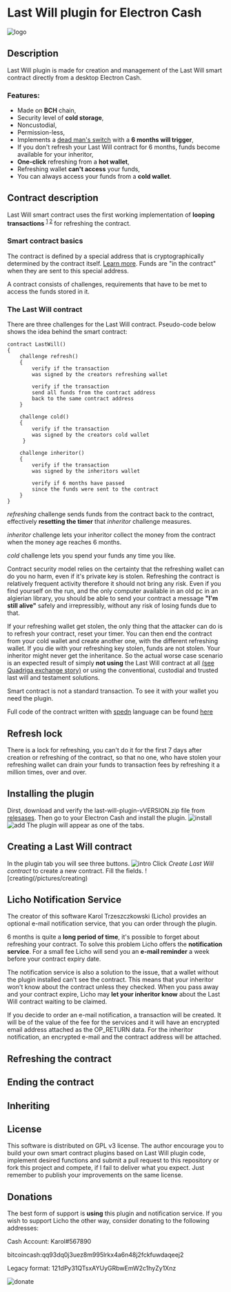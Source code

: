# Last Will plugin for Electron Cash
![logo](/pictures/licho_logo.png)
## Description
Last Will plugin is made for creation and management of the Last Will smart contract directly from a desktop Electron Cash.

### Features:

* Made on **BCH** chain,
* Security level of **cold storage**,
* Noncustodial,
* Permission-less,
* Implements a [dead man's switch](https://en.wikipedia.org/wiki/Dead_man%27s_switch) with a **6 months will trigger**,
* If you don't refresh your Last Will contract for 6 months, funds become available for your inheritor,
* **One-click** refreshing from a **hot wallet**,
* Refreshing wallet **can't access** your funds,
* You can always access your funds from a **cold wallet**.


## Contract description

Last Will smart contract uses the first working implementation of **looping transactions** <sup>[1](https://honest.cash/pein_sama/spending-constraints-with-op_checkdatasig-172) [2](https://tobiasruck.com/content/lets-play-chess-on-bch/)</sup> for refreshing the contract.

### Smart contract basics
The contract is defined by a special address that is cryptographically determined by the contract itself. [Learn more](https://en.bitcoin.it/wiki/Pay_to_script_hash). Funds are "in the contract" when they are sent to this special address. 

A contract consists of challenges, requirements that have to be met to access the funds stored in it.


### The Last Will contract
There are three challenges for the Last Will contract. 
Pseudo-code below shows the idea behind the smart contract:
```
contract LastWill()
{
    challenge refresh()
    {
        verify if the transaction 
        was signed by the creators refreshing wallet
        
        verify if the transaction 
        send all funds from the contract address
        back to the same contract address
    }
    
    challenge cold()
    {
        verify if the transaction 
        was signed by the creators cold wallet
     }
     
    challenge inheritor()
    {
        verify if the transaction 
        was signed by the inheritors wallet

        verify if 6 months have passed 
        since the funds were sent to the contract
    }
}
```
*refreshing* challenge sends funds from the contract back to the contract, effectively **resetting the timer** that *inheritor* challenge measures.

*inheritor* challenge lets your inheritor collect the money from the contract when the money age reaches 6 months.

*cold* challenge lets you spend your funds any time you like.

Contract security model relies on the certainty that the refreshing wallet can do you no harm, even if it's private key is stolen. Refreshing the contract is relatively frequent activity therefore it should not bring any risk. Even if you find yourself on the run, and the only computer available in an old pc in an algierian library, you should be able to send your contract a message **"I'm still alive"** safely and irrepressibly, without any risk of losing funds due to that. 

If your refreshing wallet get stolen, the only thing that the attacker can do is to refresh your contract, reset your timer. You can then end the contract from your cold wallet and create another one, with the different refreshing wallet. If you die with your refreshing key stolen, funds are not stolen. Your inheritor might never get the inheritance. So the actual worse case scenario is an expected result of simply **not using** the Last Will contract at all [(see Quadriga exchange story)](https://www.bbc.com/news/world-us-canada-47203706) or using the conventional, custodial and trusted last will and testament solutions.

Smart contract is not a standard transaction. To see it with your wallet you need the plugin.

Full code of the contract written with [spedn](https://spedn.readthedocs.io/en/latest/index.html) language can be found [here](LastWill.spedn)

## Refresh lock

There is a lock for refreshing, you can't do it for the first 7 days after creation or refreshing of the contract, so that no one, who have stolen your refreshing wallet can drain your funds to transaction fees by refreshing it a million times, over and over.

## Installing the plugin
Dirst, download and verify the last-will-plugin-vVERSION.zip file from [relesases](https://github.com/KarolTrzeszczkowski/Electron-Cash-Last-Will-Plugin/releases). Then go to your Electron Cash and install the plugin.
![install](/pictures/installing.png)
![add](/pictures/add_plugin.png)
The plugin will appear as one of the tabs.


## Creating a Last Will contract
In the plugin tab you will see three buttons.
![intro](/pictures/into.png)
Click *Create Last Will contract* to create a new contract.
Fill the fields.
![creating(/pictures/creating)

## Licho Notification Service

The creator of this software Karol Trzeszczkowski (Licho) provides an optional e-mail notification service, that you can order through the plugin.

6 months is quite a **long period of time**, it's possible to forget about refreshing your contract. To solve this problem Licho offers the **notification service**. For a small fee Licho will send you an **e-mail reminder** a week before your contract expiry date.

The notification service is also a solution to the issue, that a wallet without the plugin installed can't see the contract. This means that your inheritor won't know about the contract unless they checked. When you pass away and your contract expire, Licho may **let your inheritor know** about the Last Will contract waiting to be claimed.

If you decide to order an e-mail notification, a transaction will be created. It will be of the value of the fee for the services and it will have an encrypted email address attached as the OP_RETURN data. For the inheritor notification, an encrypted e-mail and the contract address will be attached. 

## Refreshing the contract

## Ending the contract

## Inheriting

## License

This software is distributed on GPL v3 license. The author encourage you to build your own smart contract plugins based on Last Will plugin code, implement desired functions and submit a pull request to this repository or fork this project and compete, if I fail to deliver what you expect. Just remember to publish your improvements on the same license.

## Donations

The best form of support is **using** this plugin and notification service. If you wish to support Licho the other way, consider donating to the following addresses:

Cash Account: Karol#567890

bitcoincash:qq93dq0j3uez8m995lrkx4a6n48j2fckfuwdaqeej2

Legacy format: 121dPy31QTsxAYUyGRbwEmW2c1hyZy1Xnz

![donate](/pictures/donate.png)













